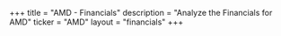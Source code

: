 +++
title = "AMD - Financials"
description = "Analyze the Financials for AMD"
ticker = "AMD"
layout = "financials"
+++

